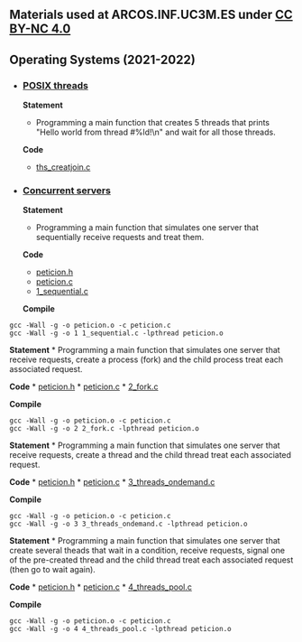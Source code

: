 ## Materials  used   at ARCOS.INF.UC3M.ES under [CC BY-NC 4.0](http://creativecommons.org/licenses/by-nc/4.0/) 

## Operating Systems (2021-2022)

 * ### <ins>POSIX threads</ins>
   **Statement**
     * Programming a main function that creates 5 threads that prints "Hello world from thread #%ld!\n" and wait for all those threads.
 
   **Code**
     * <a href="https://acaldero.github.io/labs/GII_Sistemas_Operativos/w6_threads/ths_creatjoin.c">ths_creatjoin.c</a>


 * ### <ins>Concurrent servers</ins>

   **Statement**
     * Programming a main function that simulates one server that sequentially receive requests and treat them.

   **Code**
    * <a href="https://acaldero.github.io/labs/GII_Sistemas_Operativos/w11_servers/peticion.h">peticion.h</a>
    * <a href="https://acaldero.github.io/labs/GII_Sistemas_Operativos/w11_servers/peticion.c">peticion.c</a>
    * <a href="https://acaldero.github.io/labs/GII_Sistemas_Operativos/w11_servers/1_sequential.c">1_sequential.c</a>

   **Compile**
```
gcc -Wall -g -o peticion.o -c peticion.c
gcc -Wall -g -o 1 1_sequential.c -lpthread peticion.o
```


   **Statement**
     * Programming a main function that simulates one server that receive requests, create a process (fork) and the child process treat each associated request.

   **Code**
    * <a href="https://acaldero.github.io/labs/GII_Sistemas_Operativos/w11_servers/peticion.h">peticion.h</a>
    * <a href="https://acaldero.github.io/labs/GII_Sistemas_Operativos/w11_servers/peticion.c">peticion.c</a>
    * <a href="https://acaldero.github.io/labs/GII_Sistemas_Operativos/w11_servers/1_sequential.c">2_fork.c</a>

   **Compile**
```
gcc -Wall -g -o peticion.o -c peticion.c
gcc -Wall -g -o 2 2_fork.c -lpthread peticion.o
```


   **Statement**
     * Programming a main function that simulates one server that receive requests, create a thread and the child thread treat each associated request.

   **Code**
    * <a href="https://acaldero.github.io/labs/GII_Sistemas_Operativos/w11_servers/peticion.h">peticion.h</a>
    * <a href="https://acaldero.github.io/labs/GII_Sistemas_Operativos/w11_servers/peticion.c">peticion.c</a>
    * <a href="https://acaldero.github.io/labs/GII_Sistemas_Operativos/w11_servers/1_sequential.c">3_threads_ondemand.c</a>

   **Compile**
```
gcc -Wall -g -o peticion.o -c peticion.c
gcc -Wall -g -o 3 3_threads_ondemand.c -lpthread peticion.o
```


   **Statement**
     * Programming a main function that simulates one server that create several theads that wait in a condition, receive requests, signal one of the pre-created thread and the child thread treat each associated request (then go to wait again).

   **Code**
    * <a href="https://acaldero.github.io/labs/GII_Sistemas_Operativos/w11_servers/peticion.h">peticion.h</a>
    * <a href="https://acaldero.github.io/labs/GII_Sistemas_Operativos/w11_servers/peticion.c">peticion.c</a>
    * <a href="https://acaldero.github.io/labs/GII_Sistemas_Operativos/w11_servers/1_sequential.c">4_threads_pool.c</a>

   **Compile**
```
gcc -Wall -g -o peticion.o -c peticion.c
gcc -Wall -g -o 4 4_threads_pool.c -lpthread peticion.o
```

